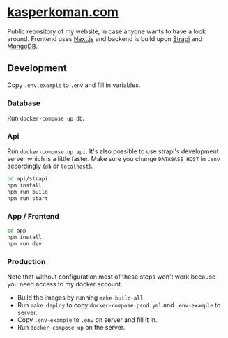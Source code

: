 # [kasperkoman.com](https://kasperkoman.com)

Public repository of my website, in case anyone wants to have a look around. Frontend uses [Next.js](https://nextjs.org) and backend is build upon [Strapi](https://strapi.io/) and [MongoDB](https://www.mongodb.com/).

## Development

Copy `.env.example` to `.env` and fill in variables.

### Database 

Run `docker-compose up db`.

### Api

Run `docker-compose up api`. It's also possible to use strapi's development server which is a little faster. Make sure you change `DATABASE_HOST` in `.env` accordingly (`db` or `localhost`).

```bash
cd api/strapi
npm install
npm run build
npm run start
```

### App / Frontend

```bash
cd app
npm install
npm run dev
```

### Production

Note that without configuration most of these steps won't work because you need access to my docker account.

- Build the images by running `make build-all`. 
- Run `make deploy` to copy `docker-compose.prod.yml` and `.env-example` to server. 
- Copy `.env-example` to `.env` on server and fill it in. 
- Run `docker-compose up` on the server.